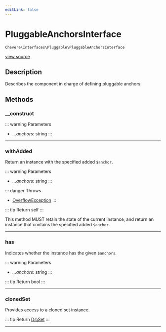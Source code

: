```yaml
---
editLink: false
---
```


# PluggableAnchorsInterface

`Chevere\Interfaces\Pluggable\PluggableAnchorsInterface`

[view source](https://github.com/chevere/chevere/blob/main/src/Chevere/Interfaces/Pluggable/PluggableAnchorsInterface.php)

## Description

Describes the component in charge of defining pluggable anchors.

## Methods

### __construct

::: warning Parameters
- *...anchors*: string
:::

---

### withAdded

Return an instance with the specified added `$anchor`.

::: warning Parameters
- *...anchors*: string
:::

::: danger Throws
- [OverflowException](../../Exceptions/Core/OverflowException.md) 
:::

::: tip Return
self
:::

This method MUST retain the state of the current instance, and return
an instance that contains the specified added `$anchor`.

---

### has

Indicates whether the instance has the given `$anchors`.

::: warning Parameters
- *...anchors*: string
:::

::: tip Return
bool
:::

---

### clonedSet

Provides access to a cloned set instance.

::: tip Return
[Ds\Set](https://www.php.net/manual/class.ds\set)
:::

---
